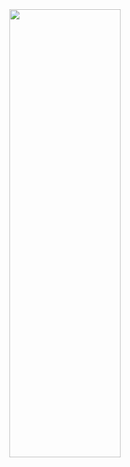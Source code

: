 <div>

<img height="800px" width="200px" src="https://i.pinimg.com/originals/7d/16/0c/7d160c83c951f7d6029fbdf20add231f.gif">
  
 </div>
